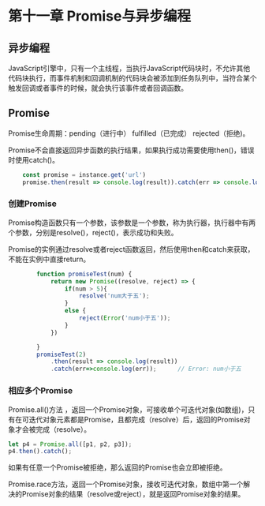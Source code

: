 # 第十一章 Promise与异步编程

## 异步编程

JavaScript引擎中，只有一个主线程，当执行JavaScript代码块时，不允许其他代码块执行，而事件机制和回调机制的代码块会被添加到任务队列中，当符合某个触发回调或者事件的时候，就会执行该事件或者回调函数。

## Promise

Promise生命周期：pending（进行中） fulfilled（已完成） rejected（拒绝)。

Promise不会直接返回异步函数的执行结果，如果执行成功需要使用then()，错误时使用catch()。

```js
    const promise = instance.get('url')
    promise.then(result => console.log(result)).catch(err => console.log(err))
```

### 创建Promise

Promise构造函数只有一个参数，该参数是一个参数，称为执行器，执行器中有两个参数，分别是resolve()，reject()，表示成功和失败。

Promise的实例通过resolve或者reject函数返回，然后使用then和catch来获取，不能在实例中直接return。

``` js
        function promiseTest(num) {
            return new Promise((resolve, reject) => {
                if(num > 5){
                    resolve('num大于五');
                }
                else {
                    reject(Error('num小于五'));
                }
            })

        }
        promiseTest(2)
            .then(result => console.log(result)) 
            .catch(err=>console.log(err));      // Error: num小于五
```

###  相应多个Promise

Promise.all()方法 ，返回一个Promise对象，可接收单个可迭代对象(如数组)，只有在可迭代对象元素都是Promise，且都完成（resolve）后，返回的Promise对象才会被完成（resolve）。

```JavaScript
let p4 = Promise.all([p1, p2, p3]);
p4.then().catch();
```

如果有任意一个Promise被拒绝，那么返回的Promise也会立即被拒绝。

Promise.race方法，返回一个Promise对象，接收可迭代对象，数组中第一个解决的Promise对象的结果（resolve或reject），就是返回Promise对象的结果。